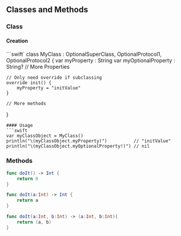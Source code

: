 ## Classes and Methods

### Class
#### Creation
```swift`
class MyClass : OptionalSuperClass, OptionalProtocol1, OptionalProtocol2 {
    var myProperty         : String
    var myOptionalProperty : String?
    // More Properties
    
    // Only need override if subclassing
    override init() {
        myProperty = "initValue"
    }
    
    // More methods
}
```
#### Usage
```swift
var myClassObject = MyClass()
println("\(myClassObject.myProperty)")          // "initValue"
println("\(myClassObject.myOptionalProperty!)") // nil
```


### Methods
```swift
func doIt() -> Int {
    return 0
}

func doIt(a:Int) -> Int {
    return a
}

func doIt(a:Int, b:Int) -> (a:Int, b:Int){
    return (a, b)
}


```



